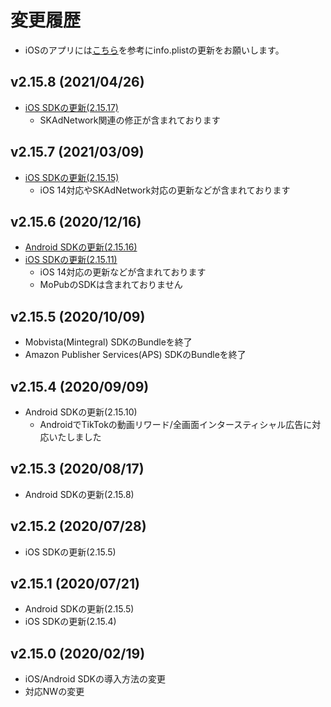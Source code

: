 # 変更履歴

 * iOSのアプリには[こちら](https://united-adstir.github.io/ios-sdk-docs/adstir/init/ios14.html)を参考にinfo.plistの更新をお願いします。

## v2.15.8 (2021/04/26)

- [iOS SDKの更新(2.15.17)](https://united-adstir.github.io/ios-sdk-docs/changelog.html#v21517-20210412)
    - SKAdNetwork関連の修正が含まれております

## v2.15.7 (2021/03/09)
- [iOS SDKの更新(2.15.15)](https://united-adstir.github.io/ios-sdk-docs/changelog.html#v21515-20210303)
    - iOS 14対応やSKAdNetwork対応の更新などが含まれております

## v2.15.6 (2020/12/16)

- [Android SDKの更新(2.15.16)](https://united-adstir.github.io/android-sdk-docs/changelog.html#v21516-20201215)
- [iOS SDKの更新(2.15.11)](https://united-adstir.github.io/ios-sdk-docs/changelog.html#v21511-20201209)
    - iOS 14対応の更新などが含まれております
    - MoPubのSDKは含まれておりません

## v2.15.5 (2020/10/09)

- Mobvista(Mintegral) SDKのBundleを終了
- Amazon Publisher Services(APS) SDKのBundleを終了

## v2.15.4 (2020/09/09)

- Android SDKの更新(2.15.10)
    - AndroidでTikTokの動画リワード/全画面インタースティシャル広告に対応いたしました

## v2.15.3 (2020/08/17)

- Android SDKの更新(2.15.8)

## v2.15.2 (2020/07/28)

- iOS SDKの更新(2.15.5)

## v2.15.1 (2020/07/21)

- Android SDKの更新(2.15.5)
- iOS SDKの更新(2.15.4)
    
## v2.15.0 (2020/02/19)

- iOS/Android SDKの導入方法の変更
- 対応NWの変更

